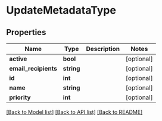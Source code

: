 # UpdateMetadataType

## Properties
Name | Type | Description | Notes
------------ | ------------- | ------------- | -------------
**active** | **bool** |  | [optional] 
**email_recipients** | **string** |  | [optional] 
**id** | **int** |  | [optional] 
**name** | **string** |  | [optional] 
**priority** | **int** |  | [optional] 

[[Back to Model list]](../README.md#documentation-for-models) [[Back to API list]](../README.md#documentation-for-api-endpoints) [[Back to README]](../README.md)


